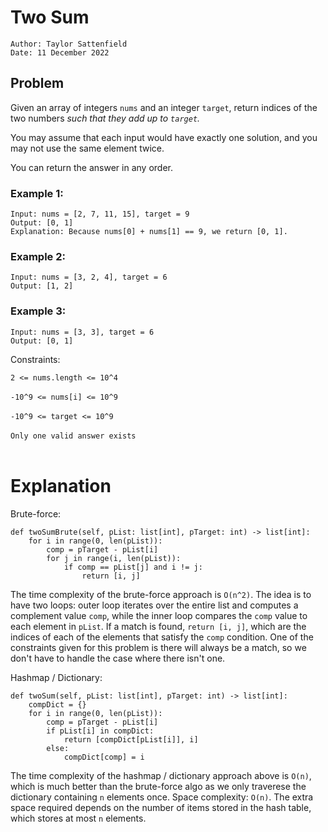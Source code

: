# Two Sum

```
Author: Taylor Sattenfield
Date: 11 December 2022
```

## Problem

Given an array of integers ```nums``` and an integer ```target```, return indices of the two numbers <i>such that they add up to ```target```.</i>

You may assume that each input would have exactly one solution, and you may not use the same element twice.

You can return the answer in any order.

### Example 1:

```
Input: nums = [2, 7, 11, 15], target = 9
Output: [0, 1]
Explanation: Because nums[0] + nums[1] == 9, we return [0, 1].
```

### Example 2:

```
Input: nums = [3, 2, 4], target = 6
Output: [1, 2]
```

### Example 3:

```
Input: nums = [3, 3], target = 6
Output: [0, 1]
```

Constraints:<br>

```2 <= nums.length <= 10^4```<br><br>
```-10^9 <= nums[i] <= 10^9```<br><br>
```-10^9 <= target <= 10^9```<br><br>
```Only one valid answer exists```<br><br>

# Explanation

Brute-force:<br>
``` python3
def twoSumBrute(self, pList: list[int], pTarget: int) -> list[int]:
    for i in range(0, len(pList)):
        comp = pTarget - pList[i]
        for j in range(i, len(pList)):
            if comp == pList[j] and i != j:
                return [i, j]
```
The time complexity of the brute-force approach is ```O(n^2)```. The idea is to have two loops: outer loop iterates over the entire list and computes a complement value ```comp```, while the inner loop compares the ```comp``` value to each element in ```pList```. If a match is found, ```return [i, j]```, which are the indices of each of the elements that satisfy the ```comp``` condition. One of the constraints given for this problem is there will always be a match, so we don't have to handle the case where there isn't one.

Hashmap / Dictionary:<br>
``` python3
def twoSum(self, pList: list[int], pTarget: int) -> list[int]:
    compDict = {}
    for i in range(0, len(pList)):
        comp = pTarget - pList[i]
        if pList[i] in compDict:
            return [compDict[pList[i]], i]
        else:
            compDict[comp] = i
```
The time complexity of the hashmap / dictionary approach above is ```O(n)```, which is much better than the brute-force algo as we only traverese the dictionary containing ```n``` elements once. Space complexity: ```O(n)```. The extra space required depends on the number of items stored in the hash table, which stores at most ```n``` elements.
